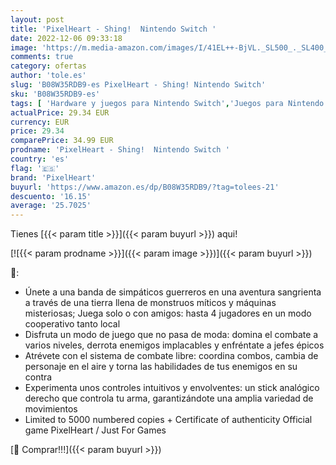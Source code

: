 ```yaml
---
layout: post
title: 'PixelHeart - Shing!  Nintendo Switch '
date: 2022-12-06 09:33:18
image: 'https://m.media-amazon.com/images/I/41EL++-BjVL._SL500_._SL400_.jpg'
comments: true
category: ofertas
author: 'tole.es'
slug: 'B08W35RDB9-es PixelHeart - Shing! Nintendo Switch'
sku: 'B08W35RDB9-es'
tags: [ 'Hardware y juegos para Nintendo Switch','Juegos para Nintendo Switch','Videojuegos','nintendo','pixelheart','🇪🇸', ]
actualPrice: 29.34 EUR
currency: EUR
price: 29.34
comparePrice: 34.99 EUR
prodname: 'PixelHeart - Shing!  Nintendo Switch '
country: 'es'
flag: '🇪🇸'
brand: 'PixelHeart'
buyurl: 'https://www.amazon.es/dp/B08W35RDB9/?tag=tolees-21'
descuento: '16.15'
average: '25.7025'
---
```


Tienes [{{< param title >}}]({{< param buyurl >}}) aqui!

[![{{< param prodname >}}]({{< param image >}})]({{< param buyurl >}})

🔎:

- Únete a una banda de simpáticos guerreros en una aventura sangrienta a través de una tierra llena de monstruos míticos y máquinas misteriosas; Juega solo o con amigos: hasta 4 jugadores en un modo cooperativo tanto local
- Disfruta un modo de juego que no pasa de moda: domina el combate a varios niveles, derrota enemigos implacables y enfréntate a jefes épicos
- Atrévete con el sistema de combate libre: coordina combos, cambia de personaje en el aire y torna las habilidades de tus enemigos en su contra
- Experimenta unos controles intuitivos y envolventes: un stick analógico derecho que controla tu arma, garantizándote una amplia variedad de movimientos
- Limited to 5000 numbered copies + Certificate of authenticity Official game PixelHeart / Just For Games

[🛒 Comprar!!!]({{< param buyurl >}})
